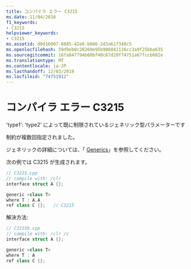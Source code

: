 ```yaml
---
title: コンパイラ エラー C3215
ms.date: 11/04/2016
f1_keywords:
- C3215
helpviewer_keywords:
- C3215
ms.assetid: d0d16007-8885-42e0-b086-2d3a61f348c5
ms.openlocfilehash: 59d9eb0c28269e95b906042126cc3a9f25bba635
ms.sourcegitcommit: 16fa847794b60bf40c67d20f74751a67fccb602e
ms.translationtype: MT
ms.contentlocale: ja-JP
ms.lasthandoff: 12/03/2019
ms.locfileid: "74751912"
---
```

# <a name="compiler-error-c3215"></a>コンパイラ エラー C3215

'type1': 'type2' によって既に制限されているジェネリック型パラメーターです

制約が複数回指定されました。

ジェネリックの詳細については、「 [Generics](../../extensions/generics-cpp-component-extensions.md)」を参照してください。

次の例では C3215 が生成されます。

```cpp
// C3215.cpp
// compile with: /clr
interface struct A {};

generic <class T>
where T : A,A
ref class C {};   // C3215
```

解決方法:

```cpp
// C3215b.cpp
// compile with: /clr /c
interface struct A {};

generic <class T>
where T : A
ref class C {};
```
